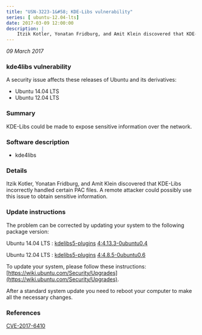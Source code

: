 ```yaml
---
title: "USN-3223-1&#58; KDE-Libs vulnerability"
series: [ ubuntu-12.04-lts]
date: 2017-03-09 12:00:00
description: |
    Itzik Kotler, Yonatan Fridburg, and Amit Klein discovered that KDE-Libs incorrectly handled certain PAC files. A remote attacker could possibly use this issue to obtain sensitive information. 
--- 
```

 
 

*09 March 2017*

### kde4libs vulnerability

A security issue affects these releases of Ubuntu and its derivatives:

* Ubuntu 14.04 LTS
* Ubuntu 12.04 LTS

### Summary

KDE-Libs could be made to expose sensitive information over the network. 

### Software description

* kde4libs 

### Details

Itzik Kotler, Yonatan Fridburg, and Amit Klein discovered that KDE-Libs incorrectly handled certain PAC files. A remote attacker could possibly use this issue to obtain sensitive information. 

### Update instructions

The problem can be corrected by updating your system to the following package version:

Ubuntu 14.04 LTS
 : [kdelibs5-plugins](https://launchpad.net/ubuntu/+source/kde4libs) <span> [4:4.13.3-0ubuntu0.4](https://launchpad.net/ubuntu/+source/kde4libs/4:4.13.3-0ubuntu0.4) </span> 

Ubuntu 12.04 LTS
 : [kdelibs5-plugins](https://launchpad.net/ubuntu/+source/kde4libs) <span> [4:4.8.5-0ubuntu0.6](https://launchpad.net/ubuntu/+source/kde4libs/4:4.8.5-0ubuntu0.6) </span> 

To update your system, please follow these instructions: [https://wiki.ubuntu.com/Security/Upgrades](https://wiki.ubuntu.com/Security/Upgrades).

After a standard system update you need to reboot your computer to make all the necessary changes. 

### References

 
 [CVE-2017-6410](http://people.ubuntu.com/~ubuntu-security/cve/CVE-2017-6410)
 


